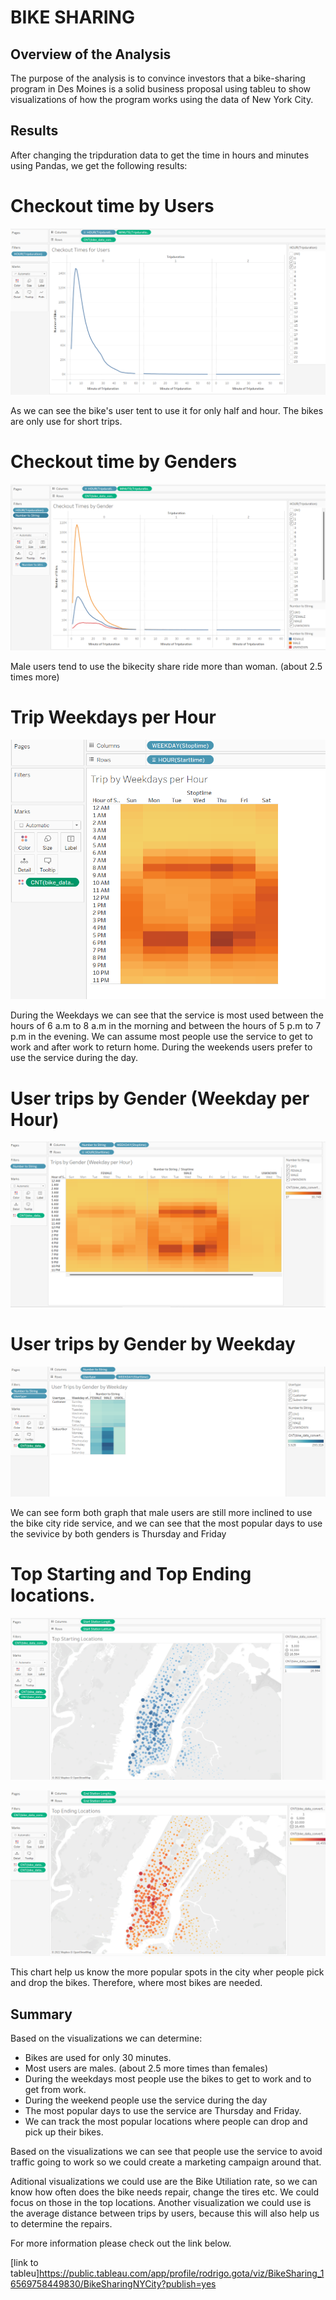 # BIKE SHARING

## Overview of the Analysis

The purpose of the analysis is to convince investors that a bike-sharing program in Des Moines is a solid business proposal using tableu to show visualizations of how the program works using the data of New York City.

## Results

After changing the tripduration data to get the time in hours and minutes using Pandas, we get the following results:

# Checkout time by Users 

![image](https://github.com/gotica462/bikesharing/blob/main/Images/Checkout%20Time%20by%20Users.png)

As we can see the bike's user tent to use it for only half and hour. The bikes are only use for short trips.

# Checkout time by Genders

![image](https://github.com/gotica462/bikesharing/blob/main/Images/Checkout%20Times%20by%20Gender.png)

Male users tend to use the bikecity share ride more than woman. (about 2.5 times more)

# Trip Weekdays per Hour

![image](https://github.com/gotica462/bikesharing/blob/main/Images/Trip%20Weekdays%20per%20Hour.png)

During the Weekdays we can see that the service is most used between the hours of 6 a.m to 8 a.m in the morning and between the hours of 5 p.m to 7 p.m in the evening. We can assume most people use the service to get to work and after work to return home. During the weekends users prefer to use the service during the day.

# User trips by Gender (Weekday per Hour)

![image](https://github.com/gotica462/bikesharing/blob/main/Images/Trips%20by%20Gender%20(Weekday%20per%20Hour).png)

# User trips by Gender by Weekday

![image](https://github.com/gotica462/bikesharing/blob/main/Images/User%20Trips%20by%20Gender%20by%20Weekday.png)

We can see form both graph that male users are still more inclined to use the bike city ride service, and we can see that the most popular days to use the sevivice by both genders is Thursday and Friday

# Top Starting and Top Ending locations.

![image](https://github.com/gotica462/bikesharing/blob/main/Images/Top%20Starting%20Locations.png)

![image](https://github.com/gotica462/bikesharing/blob/main/Images/Top%20Ending%20Locations.png)

This chart help us know the more popular spots in the city wher people pick and drop the bikes. Therefore, where most bikes are needed.

## Summary

Based on the visualizations we can determine:

- Bikes are used for only 30 minutes. 
- Most users are males. (about 2.5 more times than females)
- During the weekdays most people use the bikes to get to work and to get from work. 
- During the weekend people use the service during the day
- The most popular days to use the service are Thursday and Friday.
- We can track the most popular locations where people can drop and pick up their bikes.

Based on the visualizations we can see that people use the service to avoid traffic going to work so we could create a marketing campaign around that.


Aditional visualizations we could use are the Bike Utiliation rate, so we can know how often does the bike needs repair, change the tires etc. We could focus on those in the top locations. 
Another visualization we could use is the average distance between trips by users, because this will also help us to determine the repairs. 

For more information please check out the link below.

[link to tableu]https://public.tableau.com/app/profile/rodrigo.gota/viz/BikeSharing_16569758449830/BikeSharingNYCity?publish=yes
